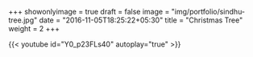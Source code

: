 +++
showonlyimage = true
draft = false
image = "img/portfolio/sindhu-tree.jpg"
date = "2016-11-05T18:25:22+05:30"
title = "Christmas Tree"
weight = 2
+++

{{< youtube id="Y0_p23FLs40"  autoplay="true" >}}
